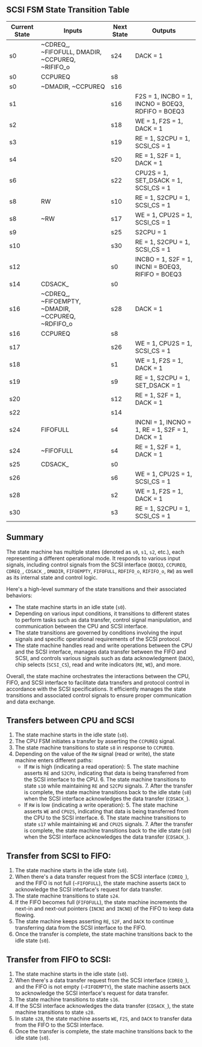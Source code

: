 ## SCSI FSM State Transition Table

| Current State | Inputs                                                   | Next State | Outputs                                                 |
|---------------|----------------------------------------------------------|------------|---------------------------------------------------------|
| s0            | ~CDREQ_, ~FIFOFULL, DMADIR, ~CCPUREQ, ~RIFIFO_o         | s24        | DACK = 1                                               |
| s0            | CCPUREQ                                                  | s8         |                                                         |
| s0            | ~DMADIR, ~CCPUREQ                                        | s16        |                                                         |
| s1            |                                                          | s16        | F2S = 1, INCBO = 1, INCNO = BOEQ3, RDFIFO = BOEQ3       |
| s2            |                                                          | s18        | WE = 1, F2S = 1, DACK = 1                               |
| s3            |                                                          | s19        | RE = 1, S2CPU = 1, SCSI_CS = 1                         |
| s4            |                                                          | s20        | RE = 1, S2F = 1, DACK = 1                               |
| s6            |                                                          | s22        | CPU2S = 1, SET_DSACK = 1, SCSI_CS = 1                   |
| s8            | RW                                                       | s10        | RE = 1, S2CPU = 1, SCSI_CS = 1                         |
| s8            | ~RW                                                      | s17        | WE = 1, CPU2S = 1, SCSI_CS = 1                         |
| s9            |                                                          | s25        | S2CPU = 1                                              |
| s10           |                                                          | s30        | RE = 1, S2CPU = 1, SCSI_CS = 1                         |
| s12           |                                                          | s0         | INCBO = 1, S2F = 1, INCNI = BOEQ3, RIFIFO = BOEQ3      |
| s14           | CDSACK_                                                  | s0         |                                                         |
| s16           | ~CDREQ_, ~FIFOEMPTY, ~DMADIR, ~CCPUREQ, ~RDFIFO_o       | s28        | DACK = 1                                               |
| s16           | CCPUREQ                                                  | s8         |                                                         |
| s17           |                                                          | s26        | WE = 1, CPU2S = 1, SCSI_CS = 1                         |
| s18           |                                                          | s1         | WE = 1, F2S = 1, DACK = 1                               |
| s19           |                                                          | s9         | RE = 1, S2CPU = 1, SET_DSACK = 1                       |
| s20           |                                                          | s12        | RE = 1, S2F = 1, DACK = 1                               |
| s22           |                                                          | s14        |                                                         |
| s24           | FIFOFULL                                                 | s4         | INCNI = 1, INCNO = 1, RE = 1, S2F = 1, DACK = 1        |
| s24           | ~FIFOFULL                                                | s4         | RE = 1, S2F = 1, DACK = 1                               |
| s25           | CDSACK_                                                  | s0         |                                                         |
| s26           |                                                          | s6         | WE = 1, CPU2S = 1, SCSI_CS = 1                         |
| s28           |                                                          | s2         | WE = 1, F2S = 1, DACK = 1                               |
| s30           |                                                          | s3         | RE = 1, S2CPU = 1, SCSI_CS = 1                         |

## Summary

The state machine has multiple states (denoted as `s0`, `s1`, `s2`, etc.), each representing a different operational mode. It responds to various input signals, including control signals from the SCSI interface (`BOEQ3`, `CCPUREQ`, `CDREQ_`, `CDSACK_`, `DMADIR`, `FIFOEMPTY`, `FIFOFULL`, `RDFIFO_o`, `RIFIFO_o`, `RW`) as well as its internal state and control logic.

Here's a high-level summary of the state transitions and their associated behaviors:

- The state machine starts in an idle state (`s0`).
- Depending on various input conditions, it transitions to different states to perform tasks such as data transfer, control signal manipulation, and communication between the CPU and SCSI interface.
- The state transitions are governed by conditions involving the input signals and specific operational requirements of the SCSI protocol.
- The state machine handles read and write operations between the CPU and the SCSI interface, manages data transfer between the FIFO and SCSI, and controls various signals such as data acknowledgment (`DACK`), chip selects (`SCSI_CS`), read and write indicators (`RE`, `WE`), and more.

Overall, the state machine orchestrates the interactions between the CPU, FIFO, and SCSI interface to facilitate data transfers and protocol control in accordance with the SCSI specifications. It efficiently manages the state transitions and associated control signals to ensure proper communication and data exchange.

## Transfers between CPU and SCSI

1. The state machine starts in the idle state (`s0`).
2. The CPU FSM initiates a transfer by asserting the `CCPUREQ` signal.
3. The state machine transitions to state `s8` in response to `CCPUREQ`.
4. Depending on the value of the `RW` signal (read or write), the state machine enters different paths:
   - If `RW` is high (indicating a read operation):
     5. The state machine asserts `RE` and `S2CPU`, indicating that data is being transferred from the SCSI interface to the CPU.
     6. The state machine transitions to state `s10` while maintaining `RE` and `S2CPU` signals.
     7. After the transfer is complete, the state machine transitions back to the idle state (`s0`) when the SCSI interface acknowledges the data transfer (`CDSACK_`).
   - If `RW` is low (indicating a write operation):
     5. The state machine asserts `WE` and `CPU2S`, indicating that data is being transferred from the CPU to the SCSI interface.
     6. The state machine transitions to state `s17` while maintaining `WE` and `CPU2S` signals.
     7. After the transfer is complete, the state machine transitions back to the idle state (`s0`) when the SCSI interface acknowledges the data transfer (`CDSACK_`).
    
## Transfer from SCSI to FIFO:

1. The state machine starts in the idle state (`s0`).
2. When there's a data transfer request from the SCSI interface (`CDREQ_`), and the FIFO is not full (`~FIFOFULL`), the state machine asserts `DACK` to acknowledge the SCSI interface's request for data transfer.
3. The state machine transitions to state `s24`.
4. If the FIFO becomes full (`FIFOFULL`), the state machine increments the next-in and next-out pointers (`INCNI` and `INCNO`) of the FIFO to keep data flowing.
5. The state machine keeps asserting `RE`, `S2F`, and `DACK` to continue transferring data from the SCSI interface to the FIFO.
6. Once the transfer is complete, the state machine transitions back to the idle state (`s0`).

## Transfer from FIFO to SCSI:

1. The state machine starts in the idle state (`s0`).
2. When there's a data transfer request from the SCSI interface (`CDREQ_`), and the FIFO is not empty (`~FIFOEMPTY`), the state machine asserts `DACK` to acknowledge the SCSI interface's request for data transfer.
3. The state machine transitions to state `s16`.
4. If the SCSI interface acknowledges the data transfer (`CDSACK_`), the state machine transitions to state `s28`.
5. In state `s28`, the state machine asserts `WE`, `F2S`, and `DACK` to transfer data from the FIFO to the SCSI interface.
6. Once the transfer is complete, the state machine transitions back to the idle state (`s0`).
